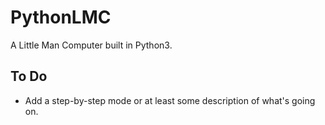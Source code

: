 # PythonLMC
A Little Man Computer built in Python3.

## To Do
+ Add a step-by-step mode or at least some description of what's going on.